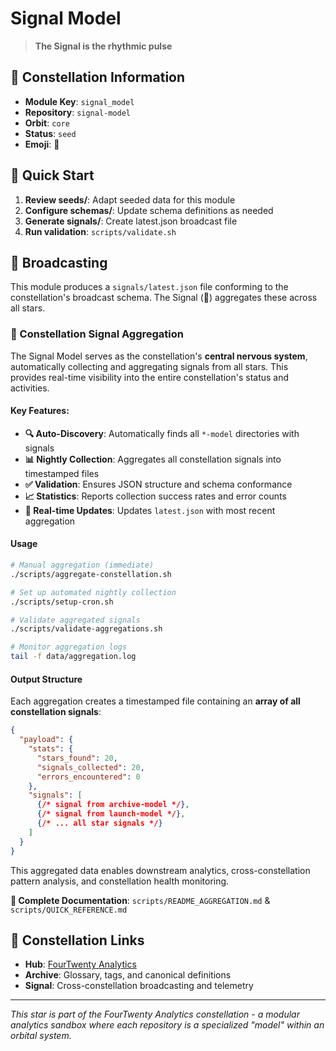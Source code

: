 # Signal Model

> **The Signal is the rhythmic pulse**

## 🌌 Constellation Information

- **Module Key**: `signal_model`  
- **Repository**: `signal-model`
- **Orbit**: `core`
- **Status**: `seed`
- **Emoji**: 📡

## 🚀 Quick Start

1. **Review seeds/**: Adapt seeded data for this module
2. **Configure schemas/**: Update schema definitions as needed  
3. **Generate signals/**: Create latest.json broadcast file
4. **Run validation**: `scripts/validate.sh`

## 📡 Broadcasting

This module produces a `signals/latest.json` file conforming to the constellation's broadcast schema. The Signal (📡) aggregates these across all stars.

### 🌌 Constellation Signal Aggregation

The Signal Model serves as the constellation's **central nervous system**, automatically collecting and aggregating signals from all stars. This provides real-time visibility into the entire constellation's status and activities.

#### Key Features:

- **🔍 Auto-Discovery**: Automatically finds all `*-model` directories with signals
- **📊 Nightly Collection**: Aggregates all constellation signals into timestamped files  
- **✅ Validation**: Ensures JSON structure and schema conformance
- **📈 Statistics**: Reports collection success rates and error counts
- **🔄 Real-time Updates**: Updates `latest.json` with most recent aggregation

#### Usage

```bash
# Manual aggregation (immediate)
./scripts/aggregate-constellation.sh

# Set up automated nightly collection
./scripts/setup-cron.sh

# Validate aggregated signals
./scripts/validate-aggregations.sh

# Monitor aggregation logs
tail -f data/aggregation.log
```

#### Output Structure

Each aggregation creates a timestamped file containing an **array of all constellation signals**:

```json
{
  "payload": {
    "stats": {
      "stars_found": 20,
      "signals_collected": 20,
      "errors_encountered": 0
    },
    "signals": [
      {/* signal from archive-model */},
      {/* signal from launch-model */},
      {/* ... all star signals */}
    ]
  }
}
```

This aggregated data enables downstream analytics, cross-constellation pattern analysis, and constellation health monitoring.

**📖 Complete Documentation**: `scripts/README_AGGREGATION.md` & `scripts/QUICK_REFERENCE.md`

## 🔗 Constellation Links

- **Hub**: [FourTwenty Analytics](https://github.com/zbreeden/FourTwentyAnalytics)
- **Archive**: Glossary, tags, and canonical definitions
- **Signal**: Cross-constellation broadcasting and telemetry

---

*This star is part of the FourTwenty Analytics constellation - a modular analytics sandbox where each repository is a specialized "model" within an orbital system.*
